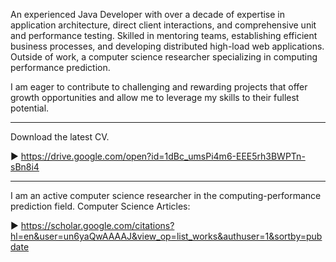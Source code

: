 An experienced Java Developer with over a decade of expertise in application architecture, direct client interactions, and comprehensive unit and performance testing. Skilled in mentoring teams, establishing efficient business processes, and developing distributed high-load web applications. Outside of work, a computer science researcher specializing in computing performance prediction. 

I am eager to contribute to challenging and rewarding projects that offer growth opportunities and allow me to leverage my skills to their fullest potential.

___

Download the latest CV.

► https://drive.google.com/open?id=1dBc_umsPi4m6-EEE5rh3BWPTn-sBn8i4

___

I am an active computer science researcher in the computing-performance prediction field. Computer Science Articles:

► https://scholar.google.com/citations?hl=en&user=un6yaQwAAAAJ&view_op=list_works&authuser=1&sortby=pubdate
